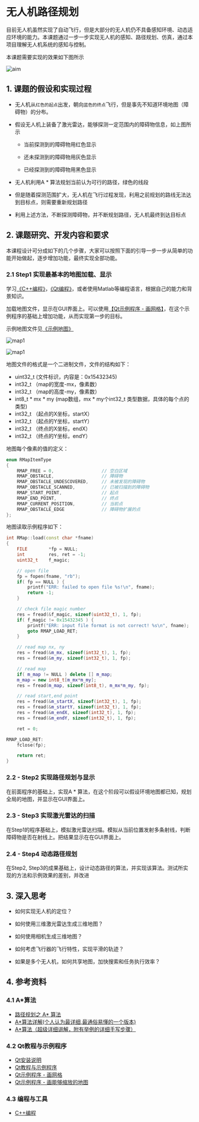 # 无人机路径规划

目前无人机虽然实现了自动飞行，但是大部分的无人机仍不具备感知环境、动态适应环境的能力。本课题通过一步一步实现无人机的感知、路径规划、仿真，通过本项目理解无人机系统的感知与控制。

本课题需要实现的效果如下图所示

![aim](images/dynamic_pathplanning.gif)

## 1. 课题的假设和实现过程

* 无人机从`红色的起点`出发，朝向`蓝色的终点`飞行，但是事先不知道环境地图（障碍物）的分布。
* 假设无人机上装备了激光雷达，能够探测一定范围内的障碍物信息，如上图所示

    * 当前探测到的障碍物用红色显示

    * 还未探测到的障碍物用灰色显示

    * 已经探测到的障碍物用黑色显示
* 无人机利用A * 算法规划当前认为可行的路径，绿色的线段
* 但是随着探测范围扩大，无人机在飞行过程发现，利用之前规划的路线无法达到目标点，则需要重新规划路径
* 利用上述方法，不断探测障碍物，并不断规划路径，无人机最终到达目标点



## 2. 课题研究、开发内容和要求

本课程设计可分成如下的几个步骤，大家可以按照下面的引导一步一步从简单的功能开始做起，逐步增加功能，最终实现全部功能。

### 2.1 Step1 实现最基本的地图加载、显示

学习[《C++编程》](https://gitee.com/pi-lab/learn_programming)，[《Qt编程》](https://gitee.com/pi-lab/code_cook/tree/master/gui/qt)，或者使用Matlab等编程语言，根据自己的能力和背景知识。

加载地图文件，显示在GUI界面上。可以使用[【Qt示例程序 - 画网格】](https://gitee.com/pi-lab/code_cook/tree/master/gui/qt/1_draw_grid)，在这个示例程序的基础上增加功能，从而实现第一步的目标。

示例地图文件见[《示例地图》](maps)

![map1](maps/test_1.png)

![map1](maps/test_7.png)

地图文件的格式是一个二进制文件，文件的结构如下：
* uint32_t (文件标识，内容是：0x15432345)
* int32_t （map的宽度-mx，像素数）
* int32_t （map的高度-my，像素数）
* int8_t * mx * my (map数组，mx * my个int32_t 类型数据，具体的每个点的类型)
* int32_t （起点的X坐标，startX）
* int32_t （起点的Y坐标，startY）
* int32_t （终点的X坐标，endX）
* int32_t （终点的Y坐标，endY）

地图每个像素的值的定义：
```C++
enum RMapItemType
{
    RMAP_FREE = 0,					// 空白区域
    RMAP_OBSTACLE,					// 障碍物
    RMAP_OBSTACLE_UNDESCOVERED,		// 未被发现的障碍物
    RMAP_OBSTACLE_SCANNED,			// 已被扫描到的障碍物
    RMAP_START_POINT,				// 起点
    RMAP_END_POINT,					// 终点
    RMAP_CURRENT_POSITION,			// 当前点
    RMAP_OBSTACLE_EDGE				// 障碍物扩展的点
};
```

地图读取示例程序如下：
```C++
int RMap::load(const char *fname)
{
    FILE        *fp = NULL;
    int         res, ret = -1;
    uint32_t    f_magic;

    // open file
    fp = fopen(fname, "rb");
    if( fp == NULL ) {
        printf("ERR: failed to open file %s!\n", fname);
        return -1;
    }

    // check file magic number
    res = fread(&f_magic, sizeof(uint32_t), 1, fp);
    if( f_magic != 0x15432345 ) {
        printf("ERR: input file format is not correct! %s\n", fname);
        goto RMAP_LOAD_RET;
    }

    // read map nx, ny
    res = fread(&m_mx, sizeof(int32_t), 1, fp);
    res = fread(&m_my, sizeof(int32_t), 1, fp);

    // read map
    if( m_map != NULL ) delete [] m_map;
    m_map = new int8_t[m_mx*m_my];
    res = fread(m_map, sizeof(int8_t), m_mx*m_my, fp);

    // read start,end point
    res = fread(&m_startX, sizeof(int32_t), 1, fp);
    res = fread(&m_startY, sizeof(int32_t), 1, fp);
    res = fread(&m_endX, sizeof(int32_t), 1, fp);
    res = fread(&m_endY, sizeof(int32_t), 1, fp);

    ret = 0;

RMAP_LOAD_RET:
    fclose(fp);

    return ret;
}
```


### 2.2 - Step2 实现路径规划与显示
在前面程序的基础上，实现A * 算法，在这个阶段可以假设环境地图都已知，规划全局的地图，并显示在GUI界面上。

### 2.3 - Step3 实现激光雷达的扫描
在Step1的程序基础上，模拟激光雷达扫描。模拟从当前位置发射多条射线，判断障碍物是否在射线上。把结果显示在在GUI界面上。

### 2.4 - Step4 动态路径规划
在Step2, Step3的成果基础上，设计动态路径的算法，并实现该算法。测试所实现的方法和示例效果的差别，并改进



## 3. 深入思考

* 如何实现无人机的定位？

* 如何使用三维激光雷达生成三维地图？

* 如何使用相机生成三维地图？

* 如何考虑飞行器的飞行特性，实现平滑的轨迹？

* 如果是多个无人机，如何共享地图，加快搜索和任务执行效率？

    

## 4. 参考资料

### 4.1 A*算法

* [路径规划之 A* 算法](https://zhuanlan.zhihu.com/p/54510444)
* [A*算法详解(个人认为最详细,最通俗易懂的一个版本)](https://blog.csdn.net/Zhouzi_heng/article/details/115035298)
* [A*算法（超级详细讲解，附有举例的详细手写步骤）](https://blog.csdn.net/dujuancao11/article/details/109749219)


### 4.2 Qt教程与示例程序
* [Qt安装说明](https://gitee.com/pi-lab/learn_programming/tree/master/6_tools/qt)
* [Qt教程与示例程序](https://gitee.com/pi-lab/code_cook/tree/master/gui/qt)
* [Qt示例程序 - 画网格](https://gitee.com/pi-lab/code_cook/tree/master/gui/qt/1_draw_grid)
* [Qt示例程序 - 画能够缩放的地图](https://gitee.com/pi-lab/code_cook/tree/master/gui/qt/2_draw_map)

### 4.3 编程与工具

* [C++编程](https://gitee.com/pi-lab/learn_programming)

